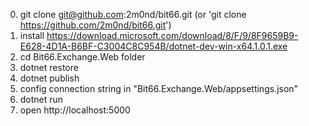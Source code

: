 0. git clone git@github.com:2m0nd/bit66.git (or 'git clone https://github.com/2m0nd/bit66.git')
1. install https://download.microsoft.com/download/8/F/9/8F9659B9-E628-4D1A-B6BF-C3004C8C954B/dotnet-dev-win-x64.1.0.1.exe
2. cd Bit66.Exchange.Web folder
3. dotnet restore
4. dotnet publish
5. config connection string in "Bit66.Exchange.Web/appsettings.json"
6. dotnet run
7. open  http://localhost:5000
